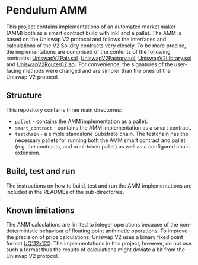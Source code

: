 # Pendulum AMM

This project contains implementations of an automated market maker (AMM) both as a smart contract build with ink! and a pallet.
The AMM is based on the Uniswap V2 protocol and follows the interfaces and calculations of the V2 Solidity contracts very closely.
To be more precise, the implementations are comprised of the contents of the following contracts: [UniswapV2Pair.sol](https://github.com/Uniswap/v2-core/blob/master/contracts/UniswapV2Pair.sol), [UniswapV2Factory.sol](https://github.com/Uniswap/v2-core/blob/master/contracts/UniswapV2Factory.sol), [UniswapV2Library.sol](https://github.com/Uniswap/v2-periphery/blob/master/contracts/libraries/UniswapV2Library.sol) and [UniswapV2Router02.sol](https://github.com/Uniswap/v2-periphery/blob/master/contracts/UniswapV2Router02.sol).
For convenience, the signatures of the user-facing methods were changed and are simpler than the ones of the Uniswap V2 protocol.

## Structure

This repository contains three main directories:

- [`pallet`](pallet/README.md) - contains the AMM implementation as a pallet.
- `smart_contract` - contains the AMM implementation as a smart contract.
- `testchain` - a simple standalone Substrate chain.
  The testchain has the necessary pallets for running both the AMM smart contract and pallet (e.g. the contracts, and orml-token pallet) as well as a configured chain extension.

## Build, test and run

The instructions on how to build, test and run the AMM implementations are included in the READMEs of the sub-directories.

## Known limitations

The AMM calculations are limited to integer operations because of the non-deterministic behaviour of floating point arithmetic operations.
To improve the precision of price calculations, Uniswap V2 uses a binary fixed point format [UQ112x122](https://github.com/Uniswap/v2-core/blob/master/contracts/libraries/UQ112x112.sol).
The implementations in this project, however, do not use such a format thus the results of calculations might deviate a bit from the Uniswap V2 protocol.
